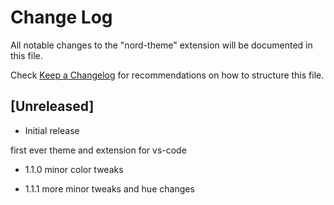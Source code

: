 # Change Log

All notable changes to the "nord-theme" extension will be documented in this file.

Check [Keep a Changelog](http://keepachangelog.com/) for recommendations on how to structure this file.

## [Unreleased]

- Initial release

first ever theme and extension for vs-code

- 1.1.0
minor color tweaks

- 1.1.1
more minor tweaks and hue changes
